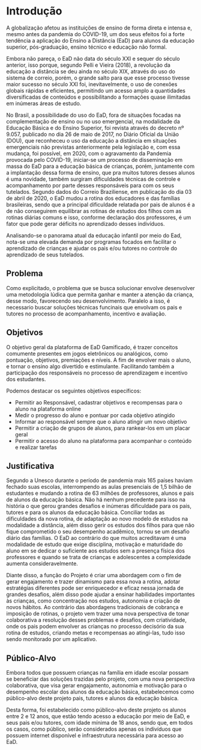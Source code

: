 # Introdução

<p>A globalização afetou as instituições de ensino de forma direta e intensa e, mesmo antes da pandemia do COVID-19, um dos seus efeitos foi a forte tendência a aplicação do Ensino a Distância (EaD) para alunos da educação superior, pós-graduação, ensino técnico e educação não formal.</p>
<p>Embora não pareça, o EaD não data do século XXI e sequer do século anterior, isso porque, segundo Pelli e Vieira (2018), a revolução da educação a distância se deu ainda no século XIX, através do uso do sistema de correio, porém, o grande salto para que esse processo tivesse maior sucesso no século XXI foi, inevitavelmente, o uso de conexões globais rápidas e eficientes, permitindo um acesso amplo a quantidades diversificadas de conteúdos e possibilitando a formações quase ilimitadas em inúmeras áreas de estudo.</p>
<p>No Brasil, a possibilidade do uso do EaD, fora de situações focadas na complementação de ensino ou no uso emergencial,  na modalidade da Educação Básica  e do Ensino Superior, foi revista através do decreto nº 9.057, publicado no dia 26 de maio de 2017, no Diário Oficial da União (DOU), que reconheceu  o uso da educação a distância em situações emergenciais não previstas anteriormente pela legislação e, com essa mudança, foi possível, em 2020, com o agravamento da Pandemia provocada pelo COVID-19, iniciar-se um processo de disseminação em massa do EaD para a educação básica de crianças, porém, juntamente com a implantação dessa forma de ensino, que pra muitos tutores desses alunos é uma novidade, também surgiram dificuldades técnicas de controle e acompanhamento por parte desses responsáveis para com os seus tutelados. Segundo dados do Correio Braziliense, em publicação do dia 03 de abril de 2020, o EaD mudou a rotina dos educadores e das famílias brasileiras, sendo que a principal dificuldade relatada por pais de alunos é a de não conseguirem equilibrar as rotinas de estudos dos filhos com as rotinas diárias comuns e isso, conforme declaração dos professores, é um fator que pode gerar déficits no aprendizado desses indivíduos.</p>
<p>Analisando-se o panorama atual da educação infantil por meio do Ead, nota-se uma elevada demanda por programas focados em facilitar o aprendizado de crianças e ajudar os pais e/ou tutores no controle do aprendizado de seus tutelados.</p>

## Problema

<p>Como explicitado, o problema que se busca solucionar envolve desenvolver uma metodologia lúdica que permita ganhar e manter a atenção da criança, desse modo, favorecendo seu desenvolvimento. Paralelo a isso, é necessario buscar soluções técnicas funcinais que envolvam os pais e tutores no processo de acompanhamento, incentivo e avaliação.</p>

## Objetivos

O objetivo geral da plataforma de EaD Gamificado, é trazer conceitos comumente presentes em jogos eletrônicos ou analógicos, como pontuação, objetivos, premiações e níveis. A fim de envolver mais o aluno, e tornar o ensino algo divertido e estimulante. Facilitando também a participação dos responsáveis no processo de aprendizagem e incentivo dos estudantes.

Podemos destacar os seguintes objetivos específicos:

- Permitir ao Responsável, cadastrar objetivos e recompensas para o aluno na plataforma online
- Medir o progresso do aluno e pontuar por cada objetivo atingido
- Informar ao responsável sempre que o aluno atingir um novo objetivo
- Permitir a criação de grupos de alunos, para rankear-los em um placar geral
- Permitir o acesso do aluno na plataforma para acompanhar o conteúdo e realizar tarefas


## Justificativa

Segundo a Unesco durante o período de pandemia mais 165 países haviam fechado suas escolas, interrompendo as aulas presenciais de 1,5 bilhão de estudantes e mudando a rotina de 63 milhões de professores, alunos e pais de alunos da educação básica. Não há nenhum precedente para isso na história o que gerou grandes desafios e inúmeras dificuldade para os pais, tutores e para os alunos da educação básica.
Conciliar todas as dificuldades da nova rotina, de adaptação ao novo modelo de estudos na modalidade a distância, além disso gerir os estudos dos filhos para que não fique comprometido o seu desempenho acadêmico, tornou se um desafio diário das famílias. O EaD ao contrário do que muitos acreditavam é uma modalidade de estudo que exige disciplina, motivação e maturidade do aluno em se dedicar o suficiente aos estudos sem a presença física dos professores e quando se trata de crianças e adolescentes a complexidade aumenta consideravelmente.

Diante disso, a função do Projeto é criar uma abordagem com o fim de gerar engajamento e trazer dinamismo para essa nova a rotina, adotar estratégias diferentes pode ser enriquecedor e eficaz nessa jornada de grandes desafios, além disso pode ajudar a ensinar habilidades importantes às crianças, como concentração nos estudos, autonomia e criação de novos hábitos. Ao contrário das abordagens tradicionais de cobrança e imposição de rotinas, o projeto vem trazer uma nova perspectiva de tonar colaborativa a resolução desses problemas e desafios, com criatividade, onde os pais podem envolver as crianças no processo decisório da sua rotina de estudos, criando metas e recompensas ao atingi-las, tudo isso sendo monitorado por um aplicativo.



## Público-Alvo

Embora todos que possuem crianças na família em idade escolar possam se beneficiar das soluções trazidas pelo projeto, com uma nova perspectiva colaborativa, que visa gerar engajamento, autonomia e motivação para o desempenho escolar dos alunos da educação básica, estabelecemos como público-alvo deste projeto pais, tutores e alunos da educação básica.

Desta forma, foi estabelecido como público-alvo deste projeto os alunos entre 2 e 12 anos, que estão tendo acesso a educação por meio de EaD, e seus pais e/ou tutores, com idade mínima de 18 anos, sendo que, em todos os casos, como público, serão considerados apenas os indivíduos que possuem internet disponível e infraestrutura necessária para acesso ao EaD. 

